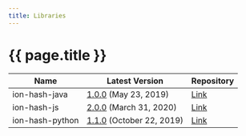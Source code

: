 ```yaml
---
title: Libraries
---
```


# {{ page.title }}

| Name | Latest Version | Repository |
|------|----------------|------|
| ion-hash-java | [1.0.0](https://github.com/amzn/ion-hash-java/releases/tag/v1.0.0) (May 23, 2019) | [Link](https://github.com/amzn/ion-hash-java) |
| ion-hash-js | [2.0.0](https://github.com/amzn/ion-hash-js/releases/tag/v2.0.0) (March 31, 2020) | [Link](https://github.com/amzn/ion-hash-js) |
| ion-hash-python | [1.1.0](https://github.com/amzn/ion-hash-python/releases/tag/v1.1.0) (October 22, 2019) | [Link](https://github.com/amzn/ion-hash-python) |


